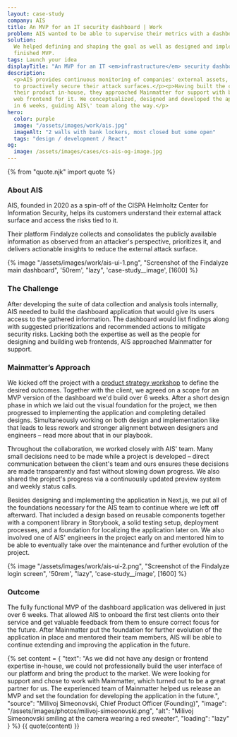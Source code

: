 ```yaml
---
layout: case-study
company: AIS
title: An MVP for an IT security dashboard | Work
problem: AIS wanted to be able to supervise their metrics with a dashboard.
solution:
  We helped defining and shaping the goal as well as designed and implemented a
  finished MVP.
tags: Launch your idea
displayTitle: "An MVP for an IT <em>infrastructure</em> security dashboard"
description:
  <p>AIS provides continuous monitoring of companies' external assets, allowing
  to proactively secure their attack surfaces.</p><p>Having built the core of
  their product in-house, they approached Mainmatter for support with building a
  web frontend for it. We conceptualized, designed and developed the application
  in 6 weeks, guiding AIS\' team along the way.</p>
hero:
  color: purple
  image: "/assets/images/work/ais.jpg"
  imageAlt: "2 walls with bank lockers, most closed but some open"
  tags: "design / development / React"
og:
  image: /assets/images/cases/cs-ais-og-image.jpg
---
```


{% from "quote.njk" import quote %}

<div class="case-study__section">
  <h3 class="case-study__heading">About AIS</h3>
  <div class="case-study__text">
    <p class="h4">AIS, founded in 2020 as a spin-off of the CISPA Helmholtz Center for Information Security, helps its customers understand their external attack surface and access the risks tied to it.</p>
    <p>Their platform Findalyze collects and consolidates the publicly available information as observed from an attacker's perspective, prioritizes it, and delivers actionable insights to reduce the external attack surface.</p>
  </div>
</div>

<div class="case-study__image-wrapper">
  {% image "/assets/images/work/ais-ui-1.png", "Screenshot of the Findalyze main dashboard", '50rem', "lazy", 'case-study__image', [1600] %}
</div>

<div class="case-study__section">
  <h3 class="case-study__heading">The Challenge</h3>
  <div class="case-study__text">
    <p>After developing the suite of data collection and analysis tools internally, AIS needed to build the dashboard application that would give its users access to the gathered information. The dashboard would list findings along with suggested prioritizations and recommended actions to mitigate security risks. Lacking both the expertise as well as the people for designing and building web frontends, AIS approached Mainmatter for support.</p>
  </div>
</div>

<div class="case-study__section">
  <h3 class="case-study__heading">Mainmatter’s Approach</h3>
  <div class="case-study__text">
    <p>We kicked off the project with a <a href="/services/workshops/digital-product-strategy/">product strategy workshop</a> to define the desired outcomes. Together with the client, we agreed on a scope for an MVP version of the dashboard we'd build over 6 weeks. After a short design phase in which we laid out the visual foundation for the project, we then progressed to implementing the application and completing detailed designs. Simultaneously working on both design and implementation like that leads to less rework and stronger alignment between designers and engineers – read more about that in our playbook.</p>
    <p>Throughout the collaboration, we worked closely with AIS' team. Many small decisions need to be made while a project is developed – direct communication between the client's team and ours ensures these decisions are made transparently and fast without slowing down progress. We also shared the project's progress via a continuously updated preview system and weekly status calls.</p>
    <p>Besides designing and implementing the application in Next.js, we put all of the foundations necessary for the AIS team to continue where we left off afterward. That included a design based on reusable components together with a component library in Storybook, a solid testing setup, deployment processes, and a foundation for localizing the application later on. We also involved one of AIS' engineers in the project early on and mentored him to be able to eventually take over the maintenance and further evolution of the project.</p>
  </div>
</div>

<div class="case-study__image-wrapper">
  {% image "/assets/images/work/ais-ui-2.png", "Screenshot of the Findalyze login screen", '50rem', "lazy", 'case-study__image', [1600] %}
</div>

<div class="case-study__section">
  <h3 class="case-study__heading">Outcome</h3>
  <div class="case-study__text">
    <p>The fully functional MVP of the dashboard application was delivered in just over 6 weeks. That allowed AIS to onboard the first test clients onto their service and get valuable feedback from them to ensure correct focus for the future. After Mainmatter put the foundation for further evolution of the application in place and mentored their team members, AIS will be able to continue extending and improving the application in the future.</p>
  </div>
</div>

{% set content = {
  "text": "As we did not have any design or frontend expertise in-house, we could not professionally build the user interface of our platform and bring the product to the market. We were looking for support and chose to work with Mainmatter, which turned out to be a great partner for us. The experienced team of Mainmatter helped us release an MVP and set the foundation for developing the application in the future.",
  "source": "Milivoj Simeonovski, Chief Product Officer (Founding)",
  "image": "/assets/images/photos/milivoj-simeonovski.png",
  "alt": "Milivoj Simeonovski smiling at the camera wearing a red sweater",
  "loading": "lazy"
} %} {{ quote(content) }}
